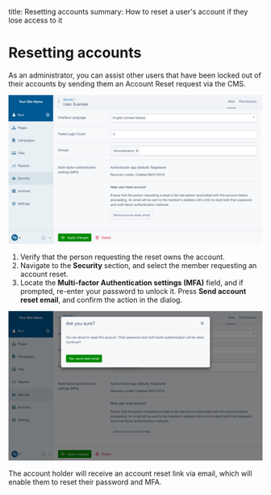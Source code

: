 title: Resetting accounts
summary: How to reset a user's account if they lose access to it

# Resetting accounts

As an administrator, you can assist other users that have been locked out of
their accounts by sending them an Account Reset request via the CMS.

<img src="../_images/02-02-1-account-reset.png" width="1024" />

1. Verify that the person requesting the reset owns the account.
2. Navigate to the **Security** section, and select the member requesting an
   account reset.
3. Locate the **Multi-factor Authentication settings (MFA)** field, and if
   prompted, re-enter your password to unlock it. Press
   **Send account reset email**, and confirm the action in the dialog.

<img src="../_images/02-02-2-account-reset-confirmation.png" width="1024" />

The account holder will receive an account reset link via email, which will
enable them to reset their password and MFA.
